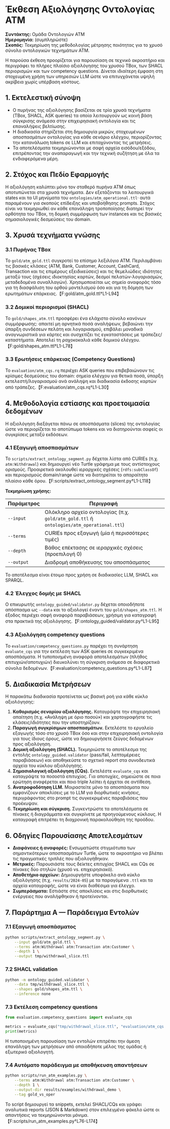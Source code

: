 # Έκθεση Αξιολόγησης Οντολογίας ATM

**Συντάκτης:** Ομάδα Οντολογιών ATM  
**Ημερομηνία:** (συμπληρώστε)  
**Σκοπός:** Τεκμηρίωση της μεθοδολογίας μέτρησης ποιότητας για το χρυσό σύνολο οντολογικών τεχνημάτων ATM.

Η παρούσα έκθεση προορίζεται για παρουσίαση σε τεχνικό ακροατήριο και περιγράφει το πλήρες πλαίσιο αξιολόγησης του χρυσού TBox, των SHACL περιορισμών και των competency questions. Δίνεται ιδιαίτερη έμφαση στη στοχευμένη χρήση των υπηρεσιών LLM ώστε να επιτυγχάνεται υψηλή ακρίβεια χωρίς υπέρβαση κόστους.

## 1. Εκτελεστική σύνοψη

- Ο πυρήνας της αξιολόγησης βασίζεται σε τρία χρυσά τεχνήματα (TBox, SHACL, ASK queries) τα οποία λειτουργούν ως κοινή βάση σύγκρισης ανάμεσα στην επιχειρησιακή οντολογία και τις επαναλήψεις βελτίωσης.  
- Η διαδικασία στηρίζεται στη δημιουργία μικρών, στοχευμένων αποσπασμάτων οντολογίας για κάθε σενάριο ελέγχου, περιορίζοντας την κατανάλωση tokens σε LLM και επιταχύνοντας τις μετρήσεις.  
- Τα αποτελέσματα τεκμηριώνονται με σαφή αρχεία εισόδου/εξόδου, επιτρέποντας την αναπαραγωγή και την τεχνική συζήτηση με όλα τα ενδιαφερόμενα μέρη.

## 2. Στόχος και Πεδίο Εφαρμογής

Η αξιολόγηση καλύπτει μόνο τον σταθερό πυρήνα ATM όπως αποτυπώνεται στα χρυσά τεχνήματα. Δεν εξετάζονται τα λειτουργικά states και τα UI μηνύματα του ``ontologies/atm_operational.ttl``· αυτά παραμένουν για σκοπούς επίδειξης και υποβοήθησης prompts. Στόχος είναι να τεκμηριωθεί αν κάθε επανάληψη τροποποίησης διατηρεί την ορθότητα του TBox, τη δομική συμμόρφωση των instances και τις βασικές σημασιολογικές δεσμεύσεις του domain.

## 3. Χρυσά τεχνήματα γνώσης

### 3.1 Πυρήνας TBox

Το ``gold/atm_gold.ttl`` συγκροτεί το επίσημο λεξιλόγιο ATM. Περιλαμβάνει τις βασικές κλάσεις (ATM, Bank, Customer, Account, CashCard, Transaction και τις επιμέρους εξειδικεύσεις) και τις θεμελιώδεις ιδιότητες μεταξύ τους (σχέσεις ιδιοκτησίας καρτών, δεσμοί πελατών-λογαριασμών, μεταδεδομένα συναλλαγών). Χρησιμοποιείται ως σημείο αναφοράς τόσο για τη διασφάλιση του ορθού μοντελισμού όσο και για τη δόμηση των ερωτημάτων επάρκειας.【F:gold/atm_gold.ttl†L1-L94】

### 3.2 Δομικοί περιορισμοί (SHACL)

Το ``gold/shapes_atm.ttl`` προσφέρει ένα ελάχιστο σύνολο κανόνων συμμόρφωσης: απαιτεί μη αρνητικά ποσά αναλήψεων, βεβαιώνει την ύπαρξη συνδέσεων πελάτη και λογαριασμού, επιβάλει μοναδικά αναγνωριστικά για κάρτες και συσχετίζει τις εγκαταστάσεις με τράπεζες/καταστήματα. Αποτελεί τη ραχοκοκαλιά κάθε δομικού ελέγχου.【F:gold/shapes_atm.ttl†L1-L78】

### 3.3 Ερωτήσεις επάρκειας (Competency Questions)

Το ``evaluation/atm_cqs.rq`` περιέχει ASK queries που επιβεβαιώνουν τις κρίσιμες δεσμεύσεις του domain: σημεία ελέγχου για θετικά ποσά, ύπαρξη εκτελεστή/λογαριασμού ανά ανάληψη και διαδικασία έκδοσης καρτών από τράπεζες.【F:evaluation/atm_cqs.rq†L1-L30】

## 4. Μεθοδολογία εστίασης και προετοιμασία δεδομένων

Η αξιολόγηση διεξάγεται πάνω σε αποσπάσματα (slices) της οντολογίας ώστε να περιορίζεται το αποτύπωμα tokens και να διατηρούνται σαφείς οι συγκρίσεις μεταξύ εκδόσεων.

### 4.1 Εξαγωγή αποσπασμάτων

Το ``scripts/extract_ontology_segment.py`` δέχεται λίστα από CURIEs (π.χ. ``atm:Withdrawal``) και δημιουργεί νέο Turtle γράφημα με τους αντίστοιχους ορισμούς. Προαιρετικά ακολουθεί ιεραρχικές σχέσεις (``rdfs:subClassOf``) και περιορισμούς domain/range ώστε να διατηρείται το απαραίτητο πλαίσιο κάθε όρου.【F:scripts/extract_ontology_segment.py†L1-L118】

**Τεκμηρίωση χρήσης:**

| Παράμετρος | Περιγραφή |
| --- | --- |
| ``--input`` | Ολόκληρο αρχείο οντολογίας (π.χ. ``gold/atm_gold.ttl`` ή ``ontologies/atm_operational.ttl``) |
| ``--terms`` | CURIEs προς εξαγωγή (μία ή περισσότερες τιμές) |
| ``--depth`` | Βάθος επέκτασης σε ιεραρχικές σχέσεις (προεπιλογή 0) |
| ``--output`` | Διαδρομή αποθήκευσης του αποσπάσματος |

Το αποτέλεσμα είναι έτοιμο προς χρήση σε διαδικασίες LLM, SHACL και SPARQL.

### 4.2 Έλεγχος δομής με SHACL

Ο επικυρωτής ``ontology_guided/validator.py`` δέχεται οποιοδήποτε απόσπασμα ως ``--data`` και το αξιολογεί έναντι του ``gold/shapes_atm.ttl``. Η έξοδος περιέχει σαφή αναφορά παραβιάσεων, χρήσιμη για καταγραφή στα πρακτικά της αξιολόγησης.【F:ontology_guided/validator.py†L1-L95】

### 4.3 Αξιολόγηση competency questions

Το ``evaluation/competency_questions.py`` παρέχει τη συνάρτηση ``evaluate_cqs`` για την εκτέλεση των ASK queries σε συγκεκριμένα αποσπάσματα. Η τυποποιημένη αναφορά αποτελεσμάτων (πλήθος επιτυχιών/αποτυχιών) διευκολύνει τη σύγκριση ανάμεσα σε διαφορετικά σύνολα δεδομένων.【F:evaluation/competency_questions.py†L1-L87】

## 5. Διαδικασία Μετρήσεων

Η παρακάτω διαδικασία προτείνεται ως βασική ροή για κάθε κύκλο αξιολόγησης:

1. **Καθορισμός σεναρίου αξιολόγησης.** Καταγράψτε την επιχειρησιακή απαίτηση (π.χ. «Ανάληψη με όριο ποσού») και χαρτογραφήστε τις κλάσεις/ιδιότητες που την υποστηρίζουν.
2. **Παραγωγή συγκρίσιμων αποσπασμάτων.** Εκτελέστε το εργαλείο εξαγωγής τόσο στο χρυσό TBox όσο και στην επιχειρησιακή οντολογία για τους ίδιους όρους, ώστε να δημιουργήσετε ζεύγος δεδομένων προς αξιολόγηση.
3. **Δομική αξιολόγηση (SHACL).** Τεκμηριώστε το αποτέλεσμα της εντολής ``ontology_guided.validator`` (pass/fail, λεπτομέρειες παραβιάσεων) και αποθηκεύστε το σχετικό report στα συνοδευτικά αρχεία του κύκλου αξιολόγησης.
4. **Σημασιολογική αξιολόγηση (CQs).** Εκτελέστε ``evaluate_cqs`` και καταγράψτε τα ποσοστά επιτυχίας. Για αποτυχίες, σημειώστε σε ποια ερώτηση αναφέρεται και ποιο triple λείπει ή έρχεται σε αντίθεση.
5. **Ανατροφοδότηση LLM.** Μοιραστείτε μόνο τα αποσπάσματα που εμφανίζουν αποκλίσεις με το LLM για διορθωτικές κινήσεις, περιγράφοντας στο prompt τις συγκεκριμένες παραβιάσεις που προέκυψαν.
6. **Τεκμηρίωση και σύγκριση.** Συγκεντρώστε τα αποτελέσματα σε πίνακες ή διαγράμματα και συγκρίνετε με προηγούμενους κύκλους. Η καταγραφή επιτρέπει τη διαχρονική παρακολούθηση της προόδου.

## 6. Οδηγίες Παρουσίασης Αποτελεσμάτων

- **Διαφάνειες ή αναφορές:** Ενσωματώστε στιγμιότυπα των σημαντικότερων αποσπασμάτων Turtle, ώστε το ακροατήριο να βλέπει τις πραγματικές τριπλές που αξιολογήθηκαν.  
- **Μετρικές:** Παρουσιάστε τους δείκτες επιτυχίας SHACL και CQs σε πίνακες δύο στηλών (χρυσό vs. επιχειρησιακό).  
- **Αποθετήριο αρχείων:** Δημιουργήστε υποφάκελο ανά κύκλο αξιολόγησης (π.χ. ``results/2024-05``) με τα παραγόμενα ``.ttl`` και τα αρχεία καταγραφής, ώστε να είναι διαθέσιμα για έλεγχο.  
- **Συμπεράσματα:** Εστιάστε στις αποκλίσεις και στις διορθωτικές ενέργειες που αναλήφθηκαν ή προτείνονται.

## 7. Παράρτημα Α — Παράδειγμα Εντολών

### 7.1 Εξαγωγή αποσπάσματος

```bash
python scripts/extract_ontology_segment.py \
    --input gold/atm_gold.ttl \
    --terms atm:Withdrawal atm:Transaction atm:Customer \
    --depth 1 \
    --output tmp/withdrawal_slice.ttl
```

### 7.2 SHACL validation

```bash
python -m ontology_guided.validator \
    --data tmp/withdrawal_slice.ttl \
    --shapes gold/shapes_atm.ttl \
    --inference none
```

### 7.3 Εκτέλεση competency questions

```python
from evaluation.competency_questions import evaluate_cqs

metrics = evaluate_cqs("tmp/withdrawal_slice.ttl", "evaluation/atm_cqs.rq")
print(metrics)
```

Η τυποποιημένη παρουσίαση των εντολών επιτρέπει την άμεση επανάληψη των μετρήσεων από οποιοδήποτε μέλος της ομάδας ή εξωτερικό αξιολογητή.

### 7.4 Αυτόματο παράδειγμα με αποθήκευση απαντήσεων

```bash
python scripts/run_atm_examples.py \
    --terms atm:Withdrawal atm:Transaction atm:Customer \
    --depth 1 \
    --output-dir results/examples/withdrawal_demo \
    --tag gold_vs_oper
```

Το script δημιουργεί τα snippets, εκτελεί SHACL/CQs και γράφει αναλυτικά reports (JSON & Markdown) στον επιλεγμένο φάκελο ώστε οι απαντήσεις να τεκμηριώνονται μόνιμα.【F:scripts/run_atm_examples.py†L76-L174】
